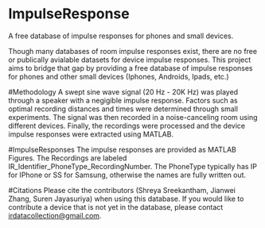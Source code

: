 # ImpulseResponse
A free database of impulse responses for phones and small devices.

Though many databases of room impulse responses exist, there are no free or publically avialable datasets for device impulse responses. This project aims to bridge that gap by providing a free database of impulse responses for phones and other small devices (Iphones, Androids, Ipads, etc.) 

#Methodology
A swept sine wave signal (20 Hz - 20K Hz) was played through a speaker with a negigible impulse response. Factors such as optimal recording distances and times were determined through small experiments. The signal was then recorded in a noise-canceling room using different devices. Finally, the recordings were processed and the device impulse responses were extracted using MATLAB.

#ImpulseResponses
The impulse responses are provided as MATLAB Figures. The Recordings are labeled IR_Identifier_PhoneType_RecordingNumber. The PhoneType typically has IP for IPhone or SS for Samsung, otherwise the names are fully written out.

#Citations
Please cite the contributors (Shreya Sreekantham, Jianwei Zhang, Suren Jayasuriya) when using this database. If you would like to contribute a device that is not yet in the database, please contact irdatacollection@gmail.com.

